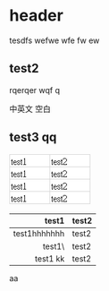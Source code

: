 # header

tesdfs wefwe wfe fw ew

## test2

rqerqer wqf q

中英文 空白

## test3 qq

![Alt text](image.png)

| test1 | test2 |
|-------: |-------|
| test1hhhhhhh | test2 |
| test1\ | test2 |
| test1 kk | test2 |

aa

